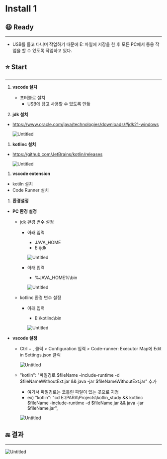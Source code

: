# Install 1
## 😆 Ready

---

- USB를 들고 다니며 작업하기 때문에 E: 파일에 저장을 한 후 모든 PC에서 통용 작업을 할 수 있도록 작업하고 있다.

## ⭐ Start

---

1. **vscode 설치**
    - 포터블로 설치
        - USB에 담고 사용할 수 있도록 만듦
        
2. **jdk 설치**
- https://www.oracle.com/java/technologies/downloads/#jdk21-windows
    
    ![Untitled](https://prod-files-secure.s3.us-west-2.amazonaws.com/c91f68da-d32f-41a2-95f3-0e32a11e9abb/bda64bad-0730-4805-8b78-fcd9d4c94885/Untitled.png)
    
1. **kotlinc 설치**
- https://github.com/JetBrains/kotlin/releases
    
    ![Untitled](https://prod-files-secure.s3.us-west-2.amazonaws.com/c91f68da-d32f-41a2-95f3-0e32a11e9abb/c0d05e72-37a4-4bc5-a3c4-1f82ee34e0cc/Untitled.png)
    
1. **vscode extension**
- kotiln 설치
- Code Runner 설치

1. **환경설정**
- **PC 환경 설정**
    - jdk 환경 변수 설정
        - 아래 입력
            - JAVA_HOME
            - E:\jdk
            
            ![Untitled](https://prod-files-secure.s3.us-west-2.amazonaws.com/c91f68da-d32f-41a2-95f3-0e32a11e9abb/26c4b681-f56d-45c5-b9dc-ea36287a2f70/Untitled.png)
            
        - 아래 입력
            - %JAVA_HOME%\bin
            
            ![Untitled](https://prod-files-secure.s3.us-west-2.amazonaws.com/c91f68da-d32f-41a2-95f3-0e32a11e9abb/0fbfc6d0-89d0-45be-8189-282591c89401/Untitled.png)
            
    - kotlinc 환경 변수 설정
        - 아래 입력
            - E:\kotlinc\bin
            
            ![Untitled](https://prod-files-secure.s3.us-west-2.amazonaws.com/c91f68da-d32f-41a2-95f3-0e32a11e9abb/969ccaff-6b7d-4d6a-b423-aaf6d7464a98/Untitled.png)
            
- **vscode 설정**
    - Ctrl + , 클릭 > Configuration 입력 > Code-runner: Executor Map에 Edit in Settings.json 클릭
        
        ![Untitled](https://prod-files-secure.s3.us-west-2.amazonaws.com/c91f68da-d32f-41a2-95f3-0e32a11e9abb/d35dcb3c-a127-48e2-94c3-d30690ff7628/Untitled.png)
        
    - "kotlin": "파일경로 $fileName -include-runtime -d $fileNameWithoutExt.jar && java -jar $fileNameWithoutExt.jar" 추가
        - 여기서 파일경로는 코틀린 파일이 있는 곳으로 지정
        - ex) "kotlin": "cd E:\\PARA\\Projects\\kotlin_study && kotlinc $fileName -include-runtime -d $fileName.jar && java -jar $fileName.jar",
        
        ![Untitled](https://prod-files-secure.s3.us-west-2.amazonaws.com/c91f68da-d32f-41a2-95f3-0e32a11e9abb/66b23363-48bc-42a9-b054-555aa5c2b4c6/Untitled.png)
        
    

## 🔚 결과

---

![Untitled](https://prod-files-secure.s3.us-west-2.amazonaws.com/c91f68da-d32f-41a2-95f3-0e32a11e9abb/09e99afc-2258-4f0c-811a-594a62bfb664/Untitled.png)